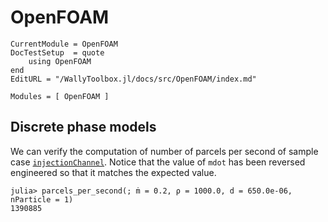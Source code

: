 # OpenFOAM

```@meta
CurrentModule = OpenFOAM
DocTestSetup  = quote
    using OpenFOAM
end
EditURL = "/WallyToolbox.jl/docs/src/OpenFOAM/index.md"
```

```@autodocs
Modules = [ OpenFOAM ]
```

## Discrete phase models

We can verify the computation of number of parcels per second of sample case
[`injectionChannel`](https://github.com/OpenFOAM/OpenFOAM-11/tree/master/tutorials/incompressibleDenseParticleFluid/injectionChannel).
Notice that the value of `mdot` has been reversed engineered so that it matches the expected value.

```jldoctest
julia> parcels_per_second(; ṁ = 0.2, ρ = 1000.0, d = 650.0e-06, nParticle = 1)
1390885
```
